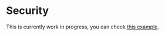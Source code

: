 # Security

This is currently work in progress, you can check [this example](https://github.com/BRIKEV/express-jsdoc-swagger/blob/master/examples/security/basic-auth.js).

